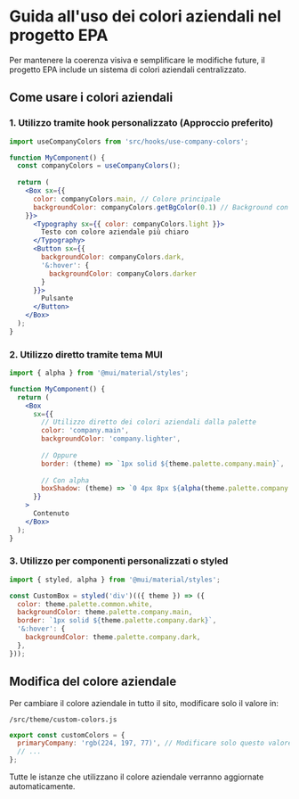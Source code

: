 # Guida all'uso dei colori aziendali nel progetto EPA

Per mantenere la coerenza visiva e semplificare le modifiche future, il progetto EPA include un sistema di colori aziendali centralizzato.

## Come usare i colori aziendali

### 1. Utilizzo tramite hook personalizzato (Approccio preferito)

```jsx
import useCompanyColors from 'src/hooks/use-company-colors';

function MyComponent() {
  const companyColors = useCompanyColors();
  
  return (
    <Box sx={{ 
      color: companyColors.main, // Colore principale
      backgroundColor: companyColors.getBgColor(0.1) // Background con opacità personalizzabile
    }}>
      <Typography sx={{ color: companyColors.light }}>
        Testo con colore aziendale più chiaro
      </Typography>
      <Button sx={{ 
        backgroundColor: companyColors.dark,
        '&:hover': {
          backgroundColor: companyColors.darker
        }
      }}>
        Pulsante
      </Button>
    </Box>
  );
}
```

### 2. Utilizzo diretto tramite tema MUI

```jsx
import { alpha } from '@mui/material/styles';

function MyComponent() {
  return (
    <Box
      sx={{
        // Utilizzo diretto dei colori aziendali dalla palette
        color: 'company.main',
        backgroundColor: 'company.lighter',
        
        // Oppure
        border: (theme) => `1px solid ${theme.palette.company.main}`,
        
        // Con alpha
        boxShadow: (theme) => `0 4px 8px ${alpha(theme.palette.company.main, 0.2)}`,
      }}
    >
      Contenuto
    </Box>
  );
}
```

### 3. Utilizzo per componenti personalizzati o styled

```jsx
import { styled, alpha } from '@mui/material/styles';

const CustomBox = styled('div')(({ theme }) => ({
  color: theme.palette.common.white,
  backgroundColor: theme.palette.company.main,
  border: `1px solid ${theme.palette.company.dark}`,
  '&:hover': {
    backgroundColor: theme.palette.company.dark,
  },
}));
```

## Modifica del colore aziendale

Per cambiare il colore aziendale in tutto il sito, modificare solo il valore in:

`/src/theme/custom-colors.js`

```js
export const customColors = {
  primaryCompany: 'rgb(224, 197, 77)', // Modificare solo questo valore
  // ...
};
```

Tutte le istanze che utilizzano il colore aziendale verranno aggiornate automaticamente.
